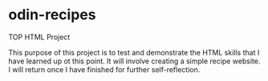 # odin-recipes
TOP HTML Project

This purpose of this project is to test and demonstrate the HTML skills that I have learned up ot this point. It will involve creating a simple recipe website. I will return once I have finished for further self-reflection.